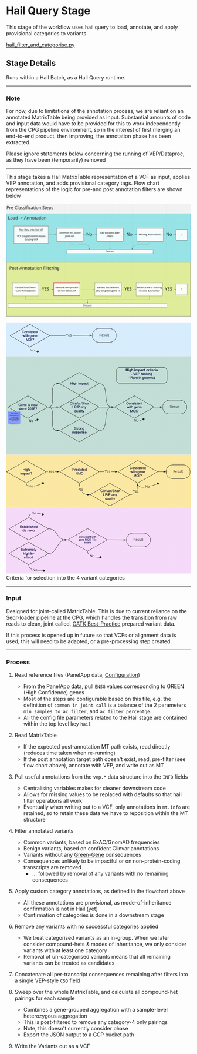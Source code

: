 # Hail Query Stage

This stage of the workflow uses hail query to load, annotate, and apply provisional categories to variants.

[hail_filter_and_categorise.py](../reanalysis/hail_filter_and_categorise.py)

## Stage Details

Runs within a Hail Batch, as a Hail Query runtime.

---

### Note

For now, due to limitations of the annotation process, we are reliant on an annotated MatrixTable being provided
as input. Substantial amounts of code and input data would have to be provided for this to work independently from
the CPG pipeline environment, so in the interest of first merging an end-to-end product, then improving, the annotation
phase has been extracted.

Please ignore statements below concerning the running of VEP/Dataproc, as they have been (temporarily) removed

---

This stage takes a Hail MatrixTable representation of a VCF as input, applies VEP annotation, and adds provisional
category tags. Flow chart representations of the logic for pre-and post annotation filters are shown below

![Pre-Annotation Filters](images/hail_pre_filter.png)

![Post-Annotation Filters](images/hail_categories.png)
Criteria for selection into the 4 variant categories

---

### Input

Designed for joint-called MatrixTable. This is due to current reliance on the Seqr-loader
pipeline at the CPG, which handles the transition from raw reads to clean, joint called, [GATK Best-Practice](https://gatk.broadinstitute.org/hc/en-us/articles/360035535932-Germline-short-variant-discovery-SNPs-Indels-)
prepared variant data.

If this process is opened up in future so that VCFs or alignment data is used, this will need to be adapted, or a pre-processing step created.

---

### Process


1. Read reference files (PanelApp data, [Configuration](../reanalysis/reanalysis_conf.json))
   * From the PanelApp data, pull `ENSG` values corresponding to GREEN (High Confidence) genes
   * Most of the steps are configurable based on this file, e.g. the definition of `common in joint call` is a balance of the 2 parameters `min_samples_to_ac_filter`, and `ac_filter_percentge`.
   * All the config file parameters related to the Hail stage are contained within the top level key `hail`

2. Read MatrixTable
   * If the expected post-annotation MT path exists, read directly (reduces time taken when re-running)
   * If the post annotation target path doesn't exist, read, pre-filter (see flow chart above), annotate with VEP, and write out as MT

3. Pull useful annotations from the `vep.*` data structure into the `INFO` fields
   * Centralising variables makes for cleaner downstream code
   * Allows for missing values to be replaced with defaults so that hail filter operations all work
   * Eventually when writing out to a VCF, only annotations in `mt.info` are retained, so to retain these data we have to reposition within the MT structure

4. Filter annotated variants
   * Common variants, based on ExAC/GnomAD frequencies
   * Benign variants, based on confident Clinvar annotations
   * Variants without any [Green-Gene](https://panelapp.agha.umccr.org/panels/137/) consequences
   * Consequences unlikely to be impactful or on non-protein-coding transcripts are removed
     * ... followed by removal of any variants with no remaining consequences

5. Apply custom category annotations, as defined in the flowchart above
   * All these annotations are provisional, as mode-of-inheritance confirmation is not in Hail (yet)
   * Confirmation of categories is done in a downstream stage

6. Remove any variants with no successful categories applied
   * We treat categorised variants as an in-group. When we later consider compound-hets & modes of inheritance, we only consider variants with at least one category
   * Removal of un-categorised variants means that all remaining variants can be treated as candidates

7. Concatenate all per-transcript consequences remaining after filters into a single VEP-style `CSQ` field

8. Sweep over the whole MatrixTable, and calculate all compound-het pairings for each sample
   * Combines a gene-grouped aggregation with a sample-level heterozygous aggregation
   * This is post-filtered to remove any category-4 only pairings
   * Note, this doesn't currently consider phase
   * Export the JSON output to a GCP bucket path

9. Write the Variants out as a VCF
